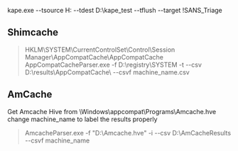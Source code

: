 
kape.exe --tsource H: --tdest D:\kape_test --tflush --target !SANS_Triage

## Shimcache

> HKLM\SYSTEM\CurrentControlSet\Control\Session Manager\AppCompatCache\AppCompatCache
> AppCompatCacheParser.exe -f D:\registry\SYSTEM -t --csv D:\results\AppCompatCache\ --csvf machine_name.csv 

## AmCache 

Get Amcache Hive from \Windows\appcompat\Programs\Amcache.hve
change machine_name to label the results properly

> AmcacheParser.exe -f "D:\Amcache.hve" -i --csv D:\AmCacheResults --csvf machine_name
